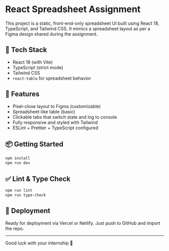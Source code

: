 # React Spreadsheet Assignment

This project is a static, front-end-only spreadsheet UI built using React 18, TypeScript, and Tailwind CSS. It mimics a spreadsheet layout as per a Figma design shared during the assignment.

## 🔧 Tech Stack

- React 18 (with Vite)
- TypeScript (strict mode)
- Tailwind CSS
- `react-table` for spreadsheet behavior

## 🚀 Features

- Pixel-close layout to Figma (customizable)
- Spreadsheet-like table (basic)
- Clickable tabs that switch state and log to console
- Fully responsive and styled with Tailwind
- ESLint + Prettier + TypeScript configured

## 📦 Getting Started

```bash
npm install
npm run dev
```

## ✅ Lint & Type Check

```bash
npm run lint
npm run type-check
```

## 📡 Deployment

Ready for deployment via Vercel or Netlify. Just push to GitHub and import the repo.

---
Good luck with your internship 🚀
